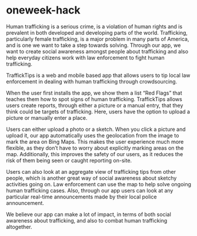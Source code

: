 # oneweek-hack
Human trafficking is a serious crime, is a violation of human rights and is prevalent in both developed and developing parts of the world. Trafficking, particularly female trafficking, is a major problem in many parts of America, and is one we want to take a step towards solving. Through our app, we want to create social awareness amongst people about trafficking and also help everyday citizens work with law enforcement to fight human trafficking.

TraffickTips is a web and mobile based app that allows users to tip local law enforcement in dealing with human trafficking through crowdsourcing.

When the user first installs the app, we show them a list “Red Flags” that teaches them how to spot signs of human trafficking. TraffickTips allows users create reports, through either a picture or a manual entry, that they think could be targets of trafficking. Here, users have the option to upload a picture or manually enter a place.

Users can either upload a photo or a sketch. When you click a picture and upload it, our app automatically uses the geolocation from the image to mark the area on Bing Maps. This makes the user experience much more flexible, as they don’t have to worry about explicitly marking areas on the map. Additionally, this improves the safety of our users, as it reduces the risk of them being seen or caught reporting on-site. 

Users can also look at an aggregate view of trafficking tips from other people, which is another great way of social awareness about sketchy activities going on. Law enforcement can use the map to help solve ongoing human trafficking cases. Also, through our app users can look at any particular real-time announcements made by their local police announcement.

We believe our app can make a lot of impact, in terms of both social awareness about trafficking, and also to combat human trafficking altogether.
